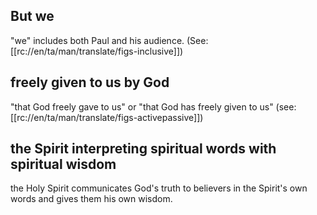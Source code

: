 ## But we ##

"we" includes both Paul and his audience. (See: [[rc://en/ta/man/translate/figs-inclusive]])

## freely given to us by God ##

"that God freely gave to us" or "that God has freely given to us" (see: [[rc://en/ta/man/translate/figs-activepassive]])

## the Spirit interpreting spiritual words with spiritual wisdom ##

the Holy Spirit communicates God's truth to believers in the Spirit's own words and gives them his own wisdom.